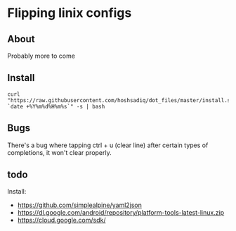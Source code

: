 # Flipping linix configs

## About
Probably more to come

## Install
```
curl "https://raw.githubusercontent.com/hoshsadiq/dot_files/master/install.sh?`date +%Y%m%d%H%m%s`" -s | bash
```

## Bugs
There's a bug where tapping ctrl + u (clear line) after certain types of completions, it won't clear properly.

## todo
Install:
- https://github.com/simplealpine/yaml2json
- https://dl.google.com/android/repository/platform-tools-latest-linux.zip
- https://cloud.google.com/sdk/
